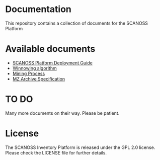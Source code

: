 # Documentation
This repository contains a collection of documents for the SCANOSS Platform

# Available documents

* [SCANOSS Platform Deployment Guide](DEPLOYMENT.md)
* [Winnowing algorithm](WINNOWING.md)
* [Mining Process](MINING.md)
* [MZ Archive Specification](MZ.md)

# TO DO

Many more documents on their way. Please be patient.

# License

The SCANOSS Inventory Platform is released under the GPL 2.0 license. Please check the LICENSE file for further details.


